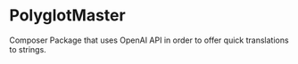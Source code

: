 # PolyglotMaster
Composer Package that uses OpenAI API in order to offer quick translations to strings.
